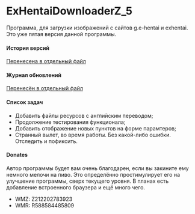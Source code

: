 # ExHentaiDownloaderZ_5
Программа, для загрузки изображений с сайтов g.e-hentai и exhentai.
Это уже пятая версия данной программы.

#### История версий
[Перенесена в отдельный файл](https://github.com/Zaharatot/ExHentaiDownloaderZ_5/blob/master/HISTORY.md)

#### Журнал обновлений
[Перенесён в отдельный файл](https://github.com/Zaharatot/ExHentaiDownloaderZ_5/blob/master/CHANGELOG.md)

#### Список задач
+ Добавить файлы ресурсов с английским переводом;
+ Продолжение тестирования функционала;
+ Добавить отображение новых пунктов на форме парамтеров;
+ Странный вылет, во время работы. Без какой-либо ошибки. Отследить и пофиксить.

#### Donates
Автор программы будет вам очень благодарен, если вы закините ему немного мелочи на пиво. Это определённо простимулирует его на улучшение программы, сверх текущего уровня. В планах есть добавление встроенного браузера и ещё много чего.

+ WMZ: Z212202783923
+ WMR: R588584485809
